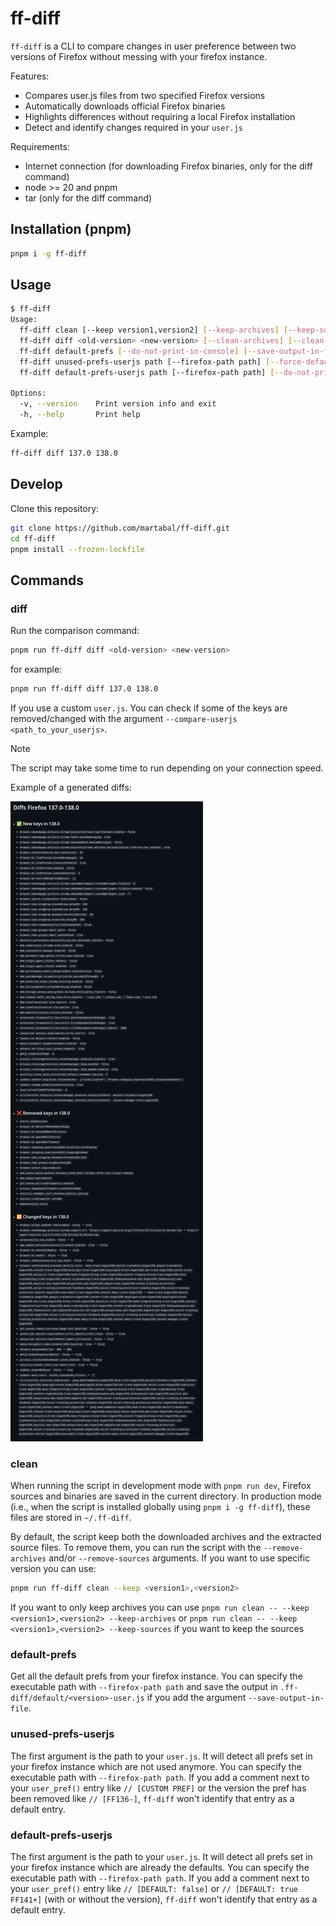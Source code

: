 # ff-diff

`ff-diff` is a CLI to compare changes in user preference between two versions of Firefox without messing with your firefox instance.

Features:

- Compares user.js files from two specified Firefox versions
- Automatically downloads official Firefox binaries
- Highlights differences without requiring a local Firefox installation
- Detect and identify changes required in your `user.js`

Requirements:

- Internet connection (for downloading Firefox binaries, only for the diff command)
- node >= 20 and pnpm
- tar (only for the diff command)

## Installation (pnpm)

```bash
pnpm i -g ff-diff
```

## Usage

<!--- Begin usage -->
```bash
$ ff-diff
Usage:
  ff-diff clean [--keep version1,version2] [--keep-archives] [--keep-sources]
  ff-diff diff <old-version> <new-version> [--clean-archives] [--clean-sources] [--do-not-print-in-console] [--save-output-in-file] [--compare-userjs path] [--hide-common-changed-values]
  ff-diff default-prefs [--do-not-print-in-console] [--save-output-in-file] [--firefox-path path]
  ff-diff unused-prefs-userjs path [--firefox-path path] [--force-default-profile] [--profile-path] [--firefox-version version]
  ff-diff default-prefs-userjs path [--firefox-path path] [--do-not-print-in-console] [--save-output-in-file] [--force-default-profile] [--profile-path] [--firefox-version version]

Options:
  -v, --version    Print version info and exit
  -h, --help       Print help
```
<!--- End usage -->

Example:

```bash
ff-diff diff 137.0 138.0
```

## Develop

Clone this repository:

```bash
git clone https://github.com/martabal/ff-diff.git
cd ff-diff
pnpm install --frozen-lockfile
```

## Commands

### diff

Run the comparison command:

```bash
pnpm run ff-diff diff <old-version> <new-version>
```

for example:

```bash
pnpm run ff-diff diff 137.0 138.0
```

If you use a custom `user.js`. You can check if some of the keys are removed/changed with the argument `--compare-userjs <path_to_your_userjs>`.

> [!NOTE]  
> The script may take some time to run depending on your connection speed.

Example of a generated diffs:

![Image of the example](https://raw.githubusercontent.com/martabal/ff-diff/refs/heads/main/images/diffs-example.png)

### clean

When running the script in development mode with `pnpm run dev`, Firefox sources and binaries are saved in the current directory.
In production mode (i.e., when the script is installed globally using `pnpm i -g ff-diff`), these files are stored in `~/.ff-diff`.

By default, the script keep both the downloaded archives and the extracted source files. To remove them, you can run the script with the `--remove-archives` and/or `--remove-sources` arguments. If you want to use specific version you can use:

```bash
pnpm run ff-diff clean --keep <version1>,<version2>
```

If you want to only keep archives you can use `pnpm run clean -- --keep <version1>,<version2> --keep-archives` or `pnpm run clean -- --keep <version1>,<version2> --keep-sources` if you want to keep the sources

### default-prefs

Get all the default prefs from your firefox instance. You can specify the executable path with `--firefox-path path` and save the output in `.ff-diff/default/<version>-user.js` if you add the argument `--save-output-in-file`.

### unused-prefs-userjs

The first argument is the path to your `user.js`. It will detect all prefs set in your firefox instance which are not used anymore. You can specify the executable path with `--firefox-path path`. If you add a comment next to your `user_pref()` entry like `// [CUSTOM PREF]` or the version the pref has been removed like `// [FF136-]`, `ff-diff` won't identify that entry as a default entry.

### default-prefs-userjs

The first argument is the path to your `user.js`. It will detect all prefs set in your firefox instance which are already the defaults. You can specify the executable path with `--firefox-path path`. If you add a comment next to your `user_pref()` entry like `// [DEFAULT: false]` or `// [DEFAULT: true FF141+]` (with or without the version), `ff-diff` won't identify that entry as a default entry.
